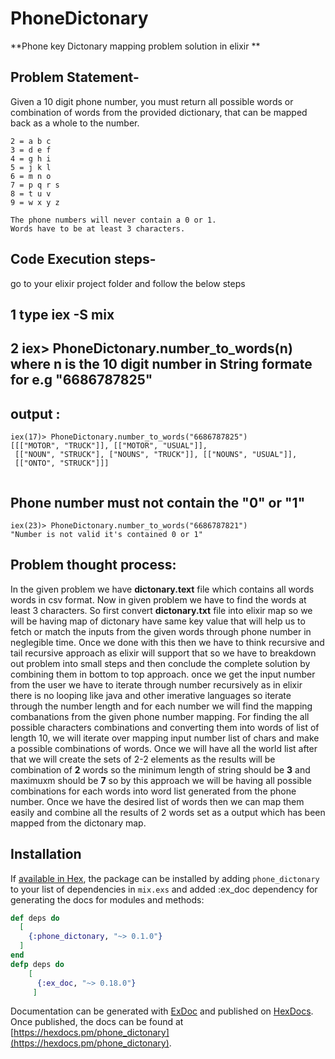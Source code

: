 # PhoneDictonary

**Phone key Dictonary mapping problem solution in elixir **
## Problem Statement-

Given a 10 digit phone number, you must return all possible words or combination of words from the provided dictionary, that can be mapped back as a whole to the number.
```
2 = a b c
3 = d e f
4 = g h i
5 = j k l
6 = m n o
7 = p q r s
8 = t u v
9 = w x y z
 
The phone numbers will never contain a 0 or 1. 
Words have to be at least 3 characters.

```
## Code Execution steps-
go to your elixir project folder and follow the below steps
## 1 type iex -S mix
## 2 iex> PhoneDictonary.number_to_words(n) where n is the 10 digit number in String formate for e.g "6686787825"
## output :
```
iex(17)> PhoneDictonary.number_to_words("6686787825")
[[["MOTOR", "TRUCK"]], [["MOTOR", "USUAL"]],
 [["NOUN", "STRUCK"], ["NOUNS", "TRUCK"]], [["NOUNS", "USUAL"]],
 [["ONTO", "STRUCK"]]]
 
 ```
 ## Phone number must not contain the "0" or "1"
 ```
 iex(23)> PhoneDictonary.number_to_words("6686787821")
"Number is not valid it's contained 0 or 1"
```
## Problem thought process:

In the given problem we have **dictonary.text** file which contains all words words in csv format. Now
in given problem we have to find the words at least 3 characters. So first convert **dictonary.txt** file into elixir 
map so we will be having map of dictonary have same key value that will help us to fetch or match the inputs from the given words through phone number in neglegible time. Once we done with this then we have to think recursive and tail recursive approach as elixir will support that so we have to breakdown out problem into small steps and then conclude the complete solution by combining them in bottom to top approach. 
once we get the input number from the user we have to iterate through number recursively as in elixir there is no looping like java and other imerative languages so iterate through the number length and for each number we will find the mapping combanations from the given phone number mapping. For finding the all possible characters combinations and converting them into words of list of length 10, we will iterate over mapping input number list of chars and make a possible combinations of words.
Once we will have all the world list after that we will create the sets of 2-2 elements as the results will be combination of **2** words so the minimum length of string should be **3** and maximuxm  should be **7** so by this approach we will be having all possible combinations for each words into word list generated from the phone number.
Once we have the desired list of words then we can map them easily and combine all the results of 2 words set as a output which has been mapped from the dictonary map.


## Installation

If [available in Hex](https://hex.pm/docs/publish), the package can be installed
by adding `phone_dictonary` to your list of dependencies in `mix.exs` and added :ex_doc
dependency for generating the docs for modules and methods:

```elixir
def deps do
  [
    {:phone_dictonary, "~> 0.1.0"}
  ]
end
defp deps do
    [
      {:ex_doc, "~> 0.18.0"}
     ] 
```

Documentation can be generated with [ExDoc](https://github.com/elixir-lang/ex_doc)
and published on [HexDocs](https://hexdocs.pm). Once published, the docs can
be found at [https://hexdocs.pm/phone_dictonary](https://hexdocs.pm/phone_dictonary).

